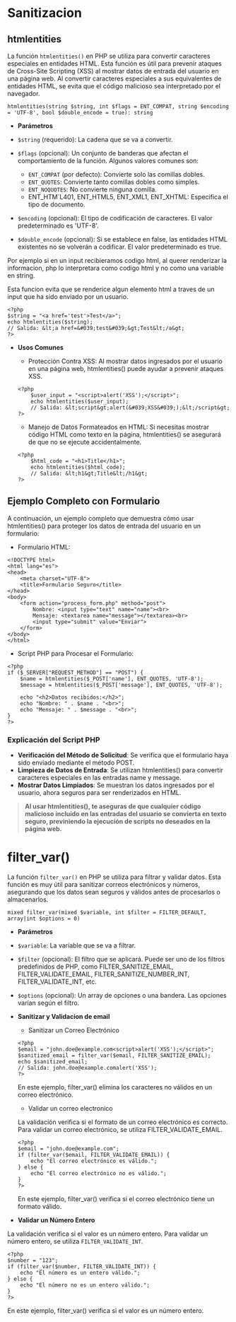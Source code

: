 # Sanitizacion

## htmlentities

La función `htmlentities()` en PHP se utiliza para convertir caracteres especiales en entidades HTML. Esta función es útil para prevenir ataques de Cross-Site Scripting (XSS) al mostrar datos de entrada del usuario en una página web. Al convertir caracteres especiales a sus equivalentes de entidades HTML, se evita que el código malicioso sea interpretado por el navegador.

`htmlentities(string $string, int $flags = ENT_COMPAT, string $encoding = 'UTF-8', bool $double_encode = true): string`

- **Parámetros**

- `$string` (requerido): La cadena que se va a convertir.
- `$flags` (opcional): Un conjunto de banderas que afectan el comportamiento de la función. Algunos valores comunes son:
    - `ENT_COMPAT` (por defecto): Convierte solo las comillas dobles.
    - `ENT_QUOTES`: Convierte tanto comillas dobles como simples.
    - `ENT_NOQUOTES`: No convierte ninguna comilla.
    - ENT_HTM`L401, ENT_HTML5, ENT_XML1, ENT_XHTML: Especifica el tipo de documento.
- `$encoding` (opcional): El tipo de codificación de caracteres. El valor predeterminado es 'UTF-8'.
- `$double_encode` (opcional): Si se establece en false, las entidades HTML existentes no se volverán a codificar. El valor predeterminado es true.


Por ejemplo si en un input recibieramos codigo html, al querer renderizar la informacion, php lo interpretara como codigo html y no como una variable en string.

Esta funcion evita que se renderice algun elemento html a traves de un input que ha sido enviado por un usuario.

```
<?php
$string = "<a href='test'>Test</a>";
echo htmlentities($string);
// Salida: &lt;a href=&#039;test&#039;&gt;Test&lt;/a&gt;
?>
```

- **Usos Comunes**

    - Protección Contra XSS: Al mostrar datos ingresados por el usuario en una página web, htmlentities() puede ayudar a prevenir ataques XSS.

    ```
    <?php
        $user_input = "<script>alert('XSS');</script>";
        echo htmlentities($user_input);
        // Salida: &lt;script&gt;alert(&#039;XSS&#039;);&lt;/script&gt;
    ?>

    ```

    - Manejo de Datos Formateados en HTML: Si necesitas mostrar código HTML como texto en la página, htmlentities() se asegurará de que no se ejecute accidentalmente.

    ```
    <?php
        $html_code = "<h1>Title</h1>";
        echo htmlentities($html_code);
        // Salida: &lt;h1&gt;Title&lt;/h1&gt;
    ?>
    ```


## Ejemplo Completo con Formulario

A continuación, un ejemplo completo que demuestra cómo usar htmlentities() para proteger los datos de entrada del usuario en un formulario:

- Formulario HTML:

```
<!DOCTYPE html>
<html lang="es">
<head>
    <meta charset="UTF-8">
    <title>Formulario Seguro</title>
</head>
<body>
    <form action="process_form.php" method="post">
        Nombre: <input type="text" name="name"><br>
        Mensaje: <textarea name="message"></textarea><br>
        <input type="submit" value="Enviar">
    </form>
</body>
</html>

```

- Script PHP para Procesar el Formulario:

```
<?php
if ($_SERVER["REQUEST_METHOD"] == "POST") {
    $name = htmlentities($_POST['name'], ENT_QUOTES, 'UTF-8');
    $message = htmlentities($_POST['message'], ENT_QUOTES, 'UTF-8');

    echo "<h2>Datos recibidos:</h2>";
    echo "Nombre: " . $name . "<br>";
    echo "Mensaje: " . $message . "<br>";
}
?>
```

### Explicación del Script PHP

- **Verificación del Método de Solicitud**: Se verifica que el formulario haya sido enviado mediante el método POST.
- **Limpieza de Datos de Entrada**: Se utilizan htmlentities() para convertir caracteres especiales en las entradas name y message.
- **Mostrar Datos Limpiados**: Se muestran los datos ingresados por el usuario, ahora seguros para ser renderizados en HTML.

>**Al usar htmlentities(), te aseguras de que cualquier código malicioso incluido en las entradas del usuario se convierta en texto seguro, previniendo la ejecución de scripts no deseados en la página web.**

# filter_var()


La función `filter_var()` en PHP se utiliza para filtrar y validar datos. Esta función es muy útil para sanitizar correos electrónicos y números, asegurando que los datos sean seguros y válidos antes de procesarlos o almacenarlos.

`mixed filter_var(mixed $variable, int $filter = FILTER_DEFAULT, array|int $options = 0)`

- **Parámetros**
- `$variable`: La variable que se va a filtrar.
- `$filter` (opcional): El filtro que se aplicará. Puede ser uno de los filtros predefinidos de PHP, como FILTER_SANITIZE_EMAIL, FILTER_VALIDATE_EMAIL, FILTER_SANITIZE_NUMBER_INT, FILTER_VALIDATE_INT, etc.
- `$options` (opcional): Un array de opciones o una bandera. Las opciones varían según el filtro.

- **Sanitizar y Validacion de email**

    - Sanitizar un Correo Electrónico

    ```
    <?php
    $email = "john.doe@example.com<script>alert('XSS');</script>";
    $sanitized_email = filter_var($email, FILTER_SANITIZE_EMAIL);
    echo $sanitized_email;
    // Salida: john.doe@example.comalert('XSS');
    ?>
    ```
    En este ejemplo, filter_var() elimina los caracteres no válidos en un correo electrónico.

    - Validar un correo electronico

    La validación verifica si el formato de un correo electrónico es correcto. Para validar un correo electrónico, se utiliza FILTER_VALIDATE_EMAIL.

    ```
    <?php
    $email = "john.doe@example.com";
    if (filter_var($email, FILTER_VALIDATE_EMAIL)) {
        echo "El correo electrónico es válido.";
    } else {
        echo "El correo electrónico no es válido.";
    }
    ?>
    ```
    En este ejemplo, filter_var() verifica si el correo electrónico tiene un formato válido.

- **Validar un Número Entero**

La validación verifica si el valor es un número entero. Para validar un número entero, se utiliza `FILTER_VALIDATE_INT`.

```
<?php
$number = "123";
if (filter_var($number, FILTER_VALIDATE_INT)) {
    echo "El número es un entero válido.";
} else {
    echo "El número no es un entero válido.";
}
?>
```

En este ejemplo, filter_var() verifica si el valor es un número entero.